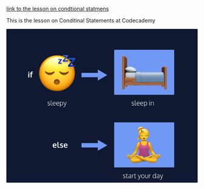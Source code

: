 [link to the lesson on condtional statmens](https://www.codecademy.com/paths/build-web-apps-with-react/tracks/bwa-javascript-functions-arrays-and-loops/modules/learn-javascript-control-flow/lessons/control-flow/exercises/control-flow-intro)

This is the lesson on Conditinal Statements at Codecademy

![](./conditional-scan.png)

